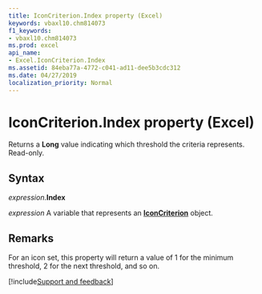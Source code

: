 ```yaml
---
title: IconCriterion.Index property (Excel)
keywords: vbaxl10.chm814073
f1_keywords:
- vbaxl10.chm814073
ms.prod: excel
api_name:
- Excel.IconCriterion.Index
ms.assetid: 84eba77a-4772-c041-ad11-dee5b3cdc312
ms.date: 04/27/2019
localization_priority: Normal
---
```



# IconCriterion.Index property (Excel)

Returns a **Long** value indicating which threshold the criteria represents. Read-only.


## Syntax

_expression_.**Index**

_expression_ A variable that represents an **[IconCriterion](Excel.IconCriterion.md)** object.


## Remarks

For an icon set, this property will return a value of 1 for the minimum threshold, 2 for the next threshold, and so on.




[!include[Support and feedback](~/includes/feedback-boilerplate.md)]